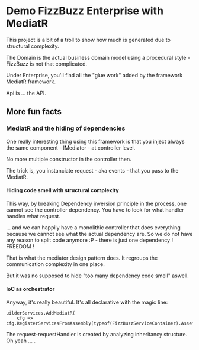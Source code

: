 # Demo FizzBuzz Enterprise with MediatR

This project is a bit of a troll to show how much is generated due to structural complexity.

The Domain is the actual business domain model using a procedural style - FizzBuzz is not that complicated.

Under Enterprise, you'll find all the "glue work" added by the framework MediatR framework.

Api is ... the API.

## More fun facts

### MediatR and the hiding of dependencies

One really interesting thing using this framework is that you inject always the same component - IMediator - at controller level.

No more multiple constructor in the controller then.

The trick is, you instanciate request - aka events - that you pass to the MediatR. 

#### Hiding code smell with structural complexity

This way, by breaking Dependency inversion principle in the process, one cannot see the controller dependency. You have to look for what handler handles what request.

... and we can happily have a monolithic controller that does everything because we cannot see what the actual dependency are. So we do not have any reason to split code anymore :P - there is just one dependency ! FREEDOM !

That is what the mediator design pattern does. It regroups the communication complexity in one place. 

But it was no supposed to hide "too many dependency code smell" aswell.

#### IoC as orchestrator  

Anyway, it's really beautiful. It's all declarative with the magic line:

```Csharp
uilderServices.AddMediatR(
    cfg => cfg.RegisterServicesFromAssembly(typeof(FizzBuzzServiceContainer).Assembly));
```

The request-requestHandler is created by analyzing inheritancy structure. Oh yeah ... .

